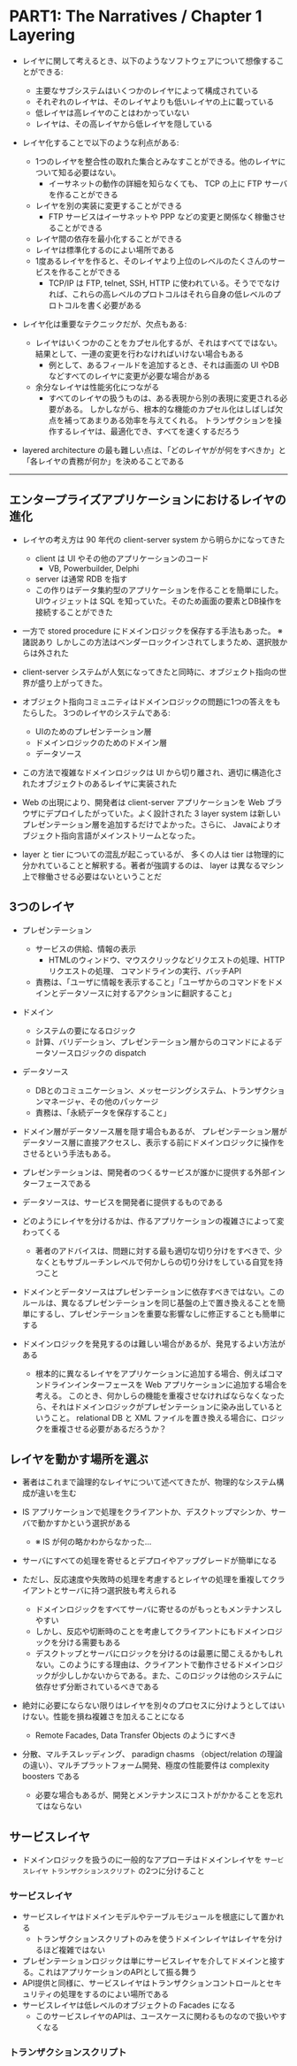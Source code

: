 PART1: The Narratives / Chapter 1 Layering
================================================================================

* レイヤに関して考えるとき、以下のようなソフトウェアについて想像することができる:
    * 主要なサブシステムはいくつかのレイヤによって構成されている
    * それぞれのレイヤは、そのレイヤよりも低いレイヤの上に載っている
    * 低レイヤは高レイヤのことはわかっていない
    * レイヤは、その高レイヤから低レイヤを隠している


* レイヤ化することで以下のような利点がある:
    * 1つのレイヤを整合性の取れた集合とみなすことができる。他のレイヤについて知る必要はない。
        * イーサネットの動作の詳細を知らなくても、 TCP の上に FTP サーバを作ることができる
    * レイヤを別の実装に変更することができる
        * FTP サービスはイーサネットや PPP などの変更と関係なく稼働させることができる
    * レイヤ間の依存を最小化することができる
    * レイヤは標準化するのによい場所である
    * 1度あるレイヤを作ると、そのレイヤより上位のレベルのたくさんのサービスを作ることができる
        * TCP/IP は FTP, telnet, SSH, HTTP に使われている。そうででなければ、これらの高レベルのプロトコルはそれら自身の低レベルのプロトコルを書く必要がある


* レイヤ化は重要なテクニックだが、欠点もある:
    * レイヤはいくつかのことをカプセル化するが、それはすべてではない。結果として、一連の変更を行わなければいけない場合もある
        * 例として、あるフィールドを追加するとき、それは画面の UI やDB などすべてのレイヤに変更が必要な場合がある
    * 余分なレイヤは性能劣化につながる
        * すべてのレイヤの扱うものは、ある表現から別の表現に変更される必要がある。
        しかしながら、根本的な機能のカプセル化はしばしば欠点を補ってあまりある効率を与えてくれる。
        トランザクションを操作するレイヤは、最適化でき、すべてを速くするだろう

* layered architecture の最も難しい点は、「どのレイヤがが何をすべきか」と「各レイヤの責務が何か」を決めることである


--------------------------------------------------------------------------------

## エンタープライズアプリケーションにおけるレイヤの進化

* レイヤの考え方は 90 年代の client-server system から明らかになってきた
    * client は UI やその他のアプリケーションのコード
        * VB, Powerbuilder, Delphi
    * server は通常 RDB を指す
    * この作りはデータ集約型のアプリケーションを作ることを簡単にした。
      UIウィジェットは SQL を知っていた。そのため画面の要素とDB操作を接続することができた
* 一方で stored procedure にドメインロジックを保存する手法もあった。 ※ 諸説あり
  しかしこの方法はベンダーロックインされてしまうため、選択肢からは外された

* client-server システムが人気になってきたと同時に、オブジェクト指向の世界が盛り上がってきた。
* オブジェクト指向コミュニティはドメインロジックの問題に1つの答えをもたらした。
    3つのレイヤのシステムである:
  * UIのためのプレゼンテーション層
  * ドメインロジックのためのドメイン層
  * データソース
* この方法で複雑なドメインロジックは UI
    から切り離され、適切に構造化されたオブジェクトのあるレイヤに実装された

* Web の出現により、開発者は client-server アプリケーションを Web
    ブラウザにデプロイしたがっていた。よく設計された 3 layer system
    は新しいプレゼンテーション層を追加するだけでよかった。さらに、
    Javaによりオブジェクト指向言語がメインストリームとなった。

* layer と tier についての混乱が起こっているが、 多くの人は tier
    は物理的に分かれていることと解釈する。著者が強調するのは、
    layer は異なるマシン上で稼働させる必要はないということだ

## 3つのレイヤ

* プレゼンテーション
    * サービスの供給、情報の表示
        * HTMLのウィンドウ、マウスクリックなどリクエストの処理、HTTPリクエストの処理、
          コマンドラインの実行、バッチAPI
    * 責務は、「ユーザに情報を表示すること」「ユーザからのコマンドをドメインとデータソースに対するアクションに翻訳すること」
* ドメイン
    * システムの要になるロジック
    * 計算、バリデーション、プレゼンテーション層からのコマンドによるデータソースロジックの dispatch
* データソース
    * DBとのコミュニケーション、メッセージングシステム、トランザクションマネージャ、その他のパッケージ
    * 責務は、「永続データを保存すること」


* ドメイン層がデータソース層を隠す場合もあるが、
  プレゼンテーション層がデータソース層に直接アクセスし、表示する前にドメインロジックに操作をさせるという手法もある。


* プレゼンテーションは、開発者のつくるサービスが誰かに提供する外部インターフェースである
* データソースは、サービスを開発者に提供するものである

* どのようにレイヤを分けるかは、作るアプリケーションの複雑さによって変わってくる
    * 著者のアドバイスは、問題に対する最も適切な切り分けをすべきで、少なくともサブルーチンレベルで何かしらの切り分けをしている自覚を持つこと

* ドメインとデータソースはプレゼンテーションに依存すべきではない。このルールは、異なるプレゼンテーションを同じ基盤の上で置き換えることを簡単にするし、プレゼンテーションを重要な影響なしに修正することも簡単にする

* ドメインロジックを発見するのは難しい場合があるが、発見するよい方法がある
    * 根本的に異なるレイヤをアプリケーションに追加する場合、例えばコマンドラインインターフェースを Web アプリケーションに追加する場合を考える。
      このとき、何かしらの機能を重複させなければならなくなったら、それはドメインロジックがプレゼンテーションに染み出しているということ。
      relational DB と XML ファイルを置き換える場合に、ロジックを重複させる必要があるだろうか？


## レイヤを動かす場所を選ぶ

* 著者はこれまで論理的なレイヤについて述べてきたが、物理的なシステム構成が違いを生む
* IS アプリケーションで処理をクライアントか、デスクトップマシンか、サーバで動かすかという選択がある
    * ※ IS が何の略かわからなかった…
* サーバにすべての処理を寄せるとデプロイやアップグレードが簡単になる
* ただし、反応速度や失敗時の処理を考慮するとレイヤの処理を重複してクライアントとサーバに持つ選択肢も考えられる
    * ドメインロジックをすべてサーバに寄せるのがもっともメンテナンスしやすい
    * しかし、反応や切断時のことを考慮してクライアントにもドメインロジックを分ける需要もある
    * デスクトップとサーバにロジックを分けるのは最悪に聞こえるかもしれない。このようにする理由は、クライアントで動作させるドメインロジックが少ししかないからである。また、このロジックは他のシステムに依存せず分断されているべきである


* 絶対に必要にならない限りはレイヤを別々のプロセスに分けようとしてはいけない。性能を損ね複雑さを加えることになる
    * Remote Facades, Data Transfer Objects のようにすべき
* 分散、マルチスレッディング、 paradign chasms （object/relation
    の理論の違い）、マルチプラットフォーム開発、極度の性能要件は complexity boosters
    である
    * 必要な場合もあるが、開発とメンテナンスにコストがかかることを忘れてはならない


## サービスレイヤ

* ドメインロジックを扱うのに一般的なアプローチはドメインレイヤを `サービスレイヤ` `トランザクションスクリプト` の2つに分けること

### サービスレイヤ

* サービスレイヤはドメインモデルやテーブルモジュールを根底にして置かれる
    * トランザクションスクリプトのみを使うドメインレイヤはレイヤを分けるほど複雑ではない
* プレゼンテーションロジックは単にサービスレイヤを介してドメインと接する。これはアプリケーションのAPIとして振る舞う
* API提供と同様に、サービスレイヤはトランザクションコントロールとセキュリティの処理をするのによい場所である
* サービスレイヤは低レベルのオブジェクトの Facades になる
    * このサービスレイヤのAPIは、ユースケースに関わるものなので扱いやすくなる

### トランザクションスクリプト


